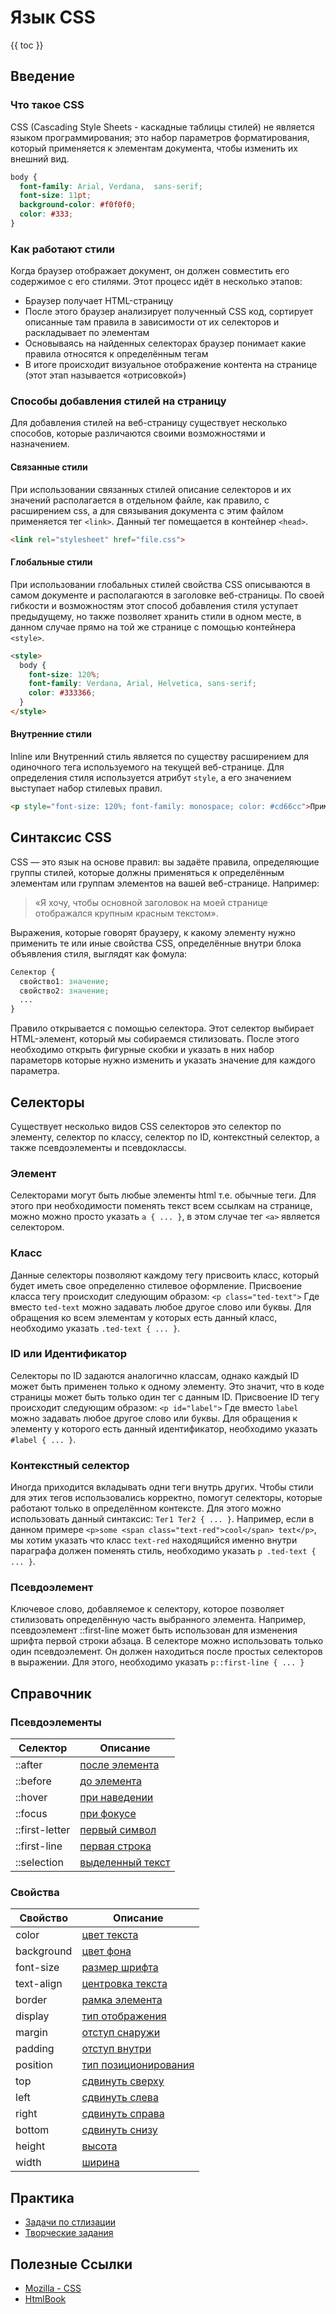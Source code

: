 # Язык CSS

{{ toc }}

## Введение

### Что такое CSS
CSS (Cascading Style Sheets - каскадные таблицы стилей) не является языком программирования;
это набор параметров форматирования, который применяется к элементам документа, чтобы изменить их внешний вид.

```css
body {
  font-family: Arial, Verdana,  sans-serif;
  font-size: 11pt;
  background-color: #f0f0f0;
  color: #333;
}
```

### Как работают стили
Когда браузер отображает документ, он должен совместить его содержимое с его стилями. Этот процесс идёт
в несколько этапов:

- Браузер получает HTML-страницу
- После этого браузер анализирует полученный CSS код, сортирует описанные там правила в зависимости от их селекторов и раскладывает по элементам
- Основываясь на найденных селекторах браузер понимает какие правила относятся к определённым тегам
- В итоге происходит визуальное отображение контента на странице (этот этап называется «отрисовкой»)

### Способы добавления стилей на страницу
Для добавления стилей на веб-страницу существует несколько способов, которые различаются своими возможностями и назначением.

#### Связанные стили
При использовании связанных стилей описание селекторов и их значений располагается в отдельном файле, как правило, с 
расширением css, а для связывания документа с этим файлом применяется тег `<link>`. Данный тег помещается в 
контейнер `<head>`.

```html
<link rel="stylesheet" href="file.css">
```

#### Глобальные стили
При использовании глобальных стилей свойства CSS описываются в самом документе и располагаются в заголовке веб-страницы. 
По своей гибкости и возможностям этот способ добавления стиля уступает предыдущему, но также позволяет хранить стили 
в одном месте, в данном случае прямо на той же странице с помощью контейнера `<style>`.

```html
<style>
  body {
    font-size: 120%;
    font-family: Verdana, Arial, Helvetica, sans-serif;
    color: #333366;
  }
</style>
```

#### Внутренние стили
Inline или Внутренний стиль является по существу расширением для одиночного тега используемого на текущей 
веб-странице. Для определения стиля используется атрибут `style`, а его значением выступает набор стилевых правил.

```html
<p style="font-size: 120%; font-family: monospace; color: #cd66cc">Пример текста</p>
```

## Синтаксис CSS
CSS — это язык на основе правил: вы задаёте правила, определяющие группы стилей, которые должны применяться к 
определённым элементам или группам элементов на вашей веб-странице. Например:

> «Я хочу, чтобы основной заголовок на моей странице отображался крупным красным текстом».

Выражения, которые говорят браузеру, к какому элементу нужно применить те или иные свойства CSS, 
определённые внутри блока объявления стиля, выглядят как фомула:

```css
Селектор {
  свойство1: значение;
  свойство2: значение;
  ...
}
```

Правило открывается с помощью селектора. Этот селектор выбирает HTML-элемент, который мы собираемся стилизовать. 
После этого необходимо открыть фигурные скобки и указать в них набор параметорв которые нужно изменить и указать 
значение для каждого параметра. 

## Селекторы
Существует несколько видов CSS селекторов это селектор по элементу, селектор по классу, селектор по ID, 
контекстный селектор, а также псевдоэлементы и псевдоклассы.

### Элемент
Селекторами могут быть любые элементы html т.е. обычные теги. Для этого при необходимости поменять текст всем 
ссылкам на странице, можно можно просто указать `a { ... }`, в этом случае тег `<a>` является селектором.

### Класс
Данные селекторы позволяют каждому тегу присвоить класс, который будет иметь свое определенно стилевое оформление. 
Присвоение класса тегу происходит следующим образом: `<p class="ted-text">` Где вместо `ted-text` можно задавать любое 
другое слово или буквы. Для обращения ко всем элементам у которых есть данный класс, необходимо указать `.ted-text { ... }`.

### ID или Идентификатор
Селекторы по ID задаются аналогично классам, однако каждый ID может быть применен только к одному элементу. 
Это значит, что в коде страницы может быть только один тег с данным ID. Присвоение ID тегу происходит следующим 
образом: `<p id="label">` Где вместо `label` можно задавать любое другое слово или буквы. Для обращения к 
элементу у которого есть данный идентификатор, необходимо указать `#label { ... }`.

### Контекстный селектор
Иногда приходится вкладывать одни теги внутрь других. Чтобы стили для этих тегов использовались корректно, помогут селекторы, 
которые работают только в определённом контексте. Для этого можно использовать данный синтаксис: `Тег1 Тег2 { ... }`. 
Например, если в данном примере `<p>some <span class="text-red">cool</span> text</p>`, мы хотим указать что 
класс `text-red` находящийся именно внутри параграфа должен поменять стиль, необходимо указать `p .ted-text { ... }`.

### Псевдоэлемент
Ключевое слово, добавляемое к селектору, которое позволяет стилизовать определённую часть выбранного элемента. 
Например, псевдоэлемент ::first-line может быть использован для изменения шрифта первой строки абзаца. В селекторе 
можно использовать только один псевдоэлемент. Он должен находиться после простых селекторов в выражении. Для этого,
необходимо указать `p::first-line { ... }`

## Справочник

### Псевдоэлементы
| Селектор       | Описание                                             |
|----------------|------------------------------------------------------|
| ::after        | [после элемента](http://htmlbook.ru/css/after)       |
| ::before       | [до элемента](http://htmlbook.ru/css/before)         |
| ::hover        | [при наведении](http://htmlbook.ru/css/hover)        |
| ::focus        | [при фокусе](http://htmlbook.ru/css/focus)           |
| ::first-letter | [первый символ](http://htmlbook.ru/css/first-letter) |
| ::first-line   | [первая строка](http://htmlbook.ru/css/first-line)   |
| ::selection    | [выделенный текст](http://htmlbook.ru/css/selection) |

### Свойства
| Свойство   | Описание                                                |
|------------|---------------------------------------------------------|
| color      | [цвет текста](http://htmlbook.ru/css/color)             |
| background | [цвет фона](http://htmlbook.ru/css/background)          |
| font-size  | [размер шрифта](http://htmlbook.ru/css/font-size)       |
| text-align | [центровка текста](http://htmlbook.ru/css/text-align)   |
| border     | [рамка элемента](http://htmlbook.ru/css/border)         |
| display    | [тип отображения](http://htmlbook.ru/css/display)       |
| margin     | [отступ снаружи](http://htmlbook.ru/css/margin)         |
| padding    | [отступ внутри](http://htmlbook.ru/css/padding)         |
| position   | [тип позиционирования](http://htmlbook.ru/css/position) |
| top        | [сдвинуть сверху](http://htmlbook.ru/css/top)           |
| left       | [сдвинуть слева](http://htmlbook.ru/css/left)           |
| right      | [сдвинуть справа](http://htmlbook.ru/css/right)         |
| bottom     | [сдвинуть снизу](http://htmlbook.ru/css/bottom)         |
| height     | [высота](http://htmlbook.ru/css/height)                 |
| width      | [ширина](http://htmlbook.ru/css/width)                  |

## Практика
- [Задачи по стлизации](/task/css-base)
- [Творческие задания](/task/css-art)

## Полезные Ссылки
- [Mozilla - CSS](https://developer.mozilla.org/ru/docs/Learn/CSS)
- [HtmlBook](http://htmlbook.ru/css)
